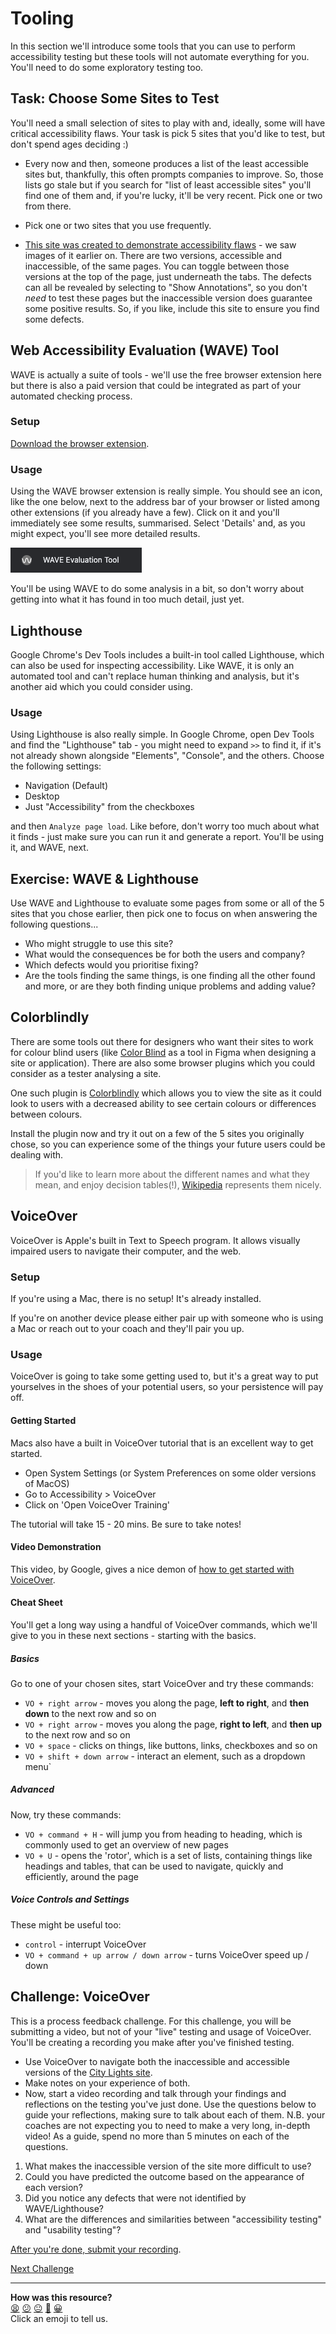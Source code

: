 # Tooling

In this section we'll introduce some tools that you can use to perform
accessibility testing but these tools will not automate everything for you.
You'll need to do some exploratory testing too.

## Task: Choose Some Sites to Test

You'll need a small selection of sites to play with and, ideally, some will have
critical accessibility flaws. Your task is pick 5 sites that you'd like to test,
but don't spend ages deciding :)

* Every now and then, someone produces a list of the least accessible sites but,
  thankfully, this often prompts companies to improve. So, those lists go stale
  but if you search for "list of least accessible sites" you'll find one of them
  and, if you're lucky, it'll be very recent. Pick one or two from there.

* Pick one or two sites that you use frequently.

* [This site was created to demonstrate accessibility
  flaws](https://www.w3.org/WAI/demos/bad/before/home.html) - we saw images of
  it earlier on. There are two versions, accessible and inaccessible, of the
  same pages. You can toggle between those versions at the top of the page, just
  underneath the tabs. The defects can all be revealed by selecting to "Show
  Annotations", so you don't _need_ to test these pages but the inaccessible
  version does guarantee some positive results. So, if you like, include this
  site to ensure you find some defects.

## Web Accessibility Evaluation (WAVE) Tool

WAVE is actually a suite of tools - we'll use the free browser extension here
but there is also a paid version that could be integrated as part of your
automated checking process.

### Setup

[Download the browser extension](https://wave.webaim.org/extension/).

### Usage

Using the WAVE browser extension is really simple. You should see an icon, like
the one below, next to the address bar of your browser or listed among other
extensions (if you already have a few). Click on it and you'll immediately see
some results, summarised. Select 'Details' and, as you might expect, you'll see
more detailed results.

![Wave extension icon](../images/wave_icon.png)

You'll be using WAVE to do some analysis in a bit, so don't worry about getting
into what it has found in too much detail, just yet.

## Lighthouse

Google Chrome's Dev Tools includes a built-in tool called Lighthouse, which can
also be used for inspecting accessibility. Like WAVE, it is only an automated
tool and can't replace human thinking and analysis, but it's another aid which 
you could consider using.

### Usage

Using Lighthouse is also really simple. In Google Chrome, open Dev Tools and
find the "Lighthouse" tab - you might need to expand `>>` to find it, if it's
not already shown alongside "Elements", "Console", and the others. Choose the
following settings:

* Navigation (Default)
* Desktop
* Just "Accessibility" from the checkboxes

and then `Analyze page load`. Like before, don't worry too much about what it
finds - just make sure you can run it and generate a report. You'll be using it,
and WAVE, next.

## Exercise: WAVE & Lighthouse

Use WAVE and Lighthouse to evaluate some pages from some or all of the 5 sites
that you chose earlier, then pick one to focus on when answering the following
questions...

* Who might struggle to use this site?
* What would the consequences be for both the users and company?
* Which defects would you prioritise fixing?
* Are the tools finding the same things, is one finding all the other found and
  more, or are they both finding unique problems and adding value?

## Colorblindly

There are some tools out there for designers who want their sites to work for
colour blind users (like [Color
Blind](https://www.figma.com/community/plugin/733343906244951586/Color-Blind) as
a tool in Figma when designing a site or application). There are also some
browser plugins which you could consider as a tester analysing a site.

One such plugin is
[Colorblindly](https://chrome.google.com/webstore/detail/colorblindly/floniaahmccleoclneebhhmnjgdfijgg/related)
which allows you to view the site as it could look to users with a decreased
ability to see certain colours or differences between colours.

Install the plugin now and try it out on a few of the 5 sites you originally
chose, so you can experience some of the things your future users could be
dealing with.

> If you'd like to learn more about the different names and what they mean, and
> enjoy decision tables(!),
> [Wikipedia](https://en.wikipedia.org/wiki/Color_blindness#Summary_of_cone_complements)
> represents them nicely.

## VoiceOver

VoiceOver is Apple's built in Text to Speech program. It allows visually
impaired users to navigate their computer, and the web.

### Setup

If you're using a Mac, there is no setup! It's already installed.

If you're on another device please either pair up with someone who is using a
Mac or reach out to your coach and they'll pair you up.

### Usage

VoiceOver is going to take some getting used to, but it's a great way to put
yourselves in the shoes of your potential users, so your persistence will pay
off.

#### Getting Started

Macs also have a built in VoiceOver tutorial that is an excellent way to get
started.

* Open System Settings (or System Preferences on some older versions of MacOS)
* Go to Accessibility > VoiceOver
* Click on 'Open VoiceOver Training'

The tutorial will take 15 - 20 mins. Be sure to take notes! 

#### Video Demonstration

This video, by Google, gives a nice demon of [how to get started with
VoiceOver](https://www.youtube.com/watch?v=5R-6WvAihms&t=600s&ab_channel=GoogleChromeDevelopers).

#### Cheat Sheet

You'll get a long way using a handful of VoiceOver commands, which we'll give to
you in these next sections - starting with the basics.

##### Basics

Go to one of your chosen sites, start VoiceOver and try these commands:

* `VO + right arrow` - moves you along the page, **left to right**, and **then
down** to the next row and so on
* `VO + right arrow` - moves you along the page, **right to left**, and **then
  up** to the next row and so on
* `VO + space` - clicks on things, like buttons, links, checkboxes and so on
* `VO + shift + down arrow` - interact an element, such as a dropdown menu`

##### Advanced

Now, try these commands:

* `VO + command + H` - will jump you from heading to heading, which is commonly
used to get an overview of new pages
* `VO + U` - opens the 'rotor', which is a set of lists, containing things like
headings and tables, that can be used to navigate, quickly and efficiently,
around the page

##### Voice Controls and Settings

These might be useful too:

* `control` - interrupt VoiceOver
* `VO + command + up arrow / down arrow` - turns VoiceOver speed up / down

## Challenge: VoiceOver

This is a process feedback challenge. For this challenge, you will be submitting
a video, but not of your "live" testing and usage of VoiceOver. You'll be
creating a recording you make after you've finished testing.

* Use VoiceOver to navigate both the inaccessible and accessible versions of the
  [City Lights site](https://www.w3.org/WAI/demos/bad/before/home.html).
* Make notes on your experience of both.
* Now, start a video recording and talk through your findings and reflections on
  the testing you've just done. Use the questions below to guide your
  reflections, making sure to talk about each of them. N.B. your coaches are not
  expecting you to need to make a very long, in-depth video! As a guide, spend
  no more than 5 minutes on each of the questions.

1. What makes the inaccessible version of the site more difficult to use?
2. Could you have predicted the outcome based on the appearance of each version?
3. Did you notice any defects that were not identified by WAVE/Lighthouse?
4. What are the differences and similarities between "accessibility testing" and
   "usability testing"?

[After you're done, submit your
recording](https://airtable.com/shrNFgNkPWr3d63Db?prefill_Item=et_as03).

[Next Challenge](04_extensions.md)

<!-- BEGIN GENERATED SECTION DO NOT EDIT -->

---

**How was this resource?**  
[😫](https://airtable.com/shrUJ3t7KLMqVRFKR?prefill_Repository=makersacademy%2Fextending-testing&prefill_File=phase3%2F03_tooling.md&prefill_Sentiment=😫) [😕](https://airtable.com/shrUJ3t7KLMqVRFKR?prefill_Repository=makersacademy%2Fextending-testing&prefill_File=phase3%2F03_tooling.md&prefill_Sentiment=😕) [😐](https://airtable.com/shrUJ3t7KLMqVRFKR?prefill_Repository=makersacademy%2Fextending-testing&prefill_File=phase3%2F03_tooling.md&prefill_Sentiment=😐) [🙂](https://airtable.com/shrUJ3t7KLMqVRFKR?prefill_Repository=makersacademy%2Fextending-testing&prefill_File=phase3%2F03_tooling.md&prefill_Sentiment=🙂) [😀](https://airtable.com/shrUJ3t7KLMqVRFKR?prefill_Repository=makersacademy%2Fextending-testing&prefill_File=phase3%2F03_tooling.md&prefill_Sentiment=😀)  
Click an emoji to tell us.

<!-- END GENERATED SECTION DO NOT EDIT -->
